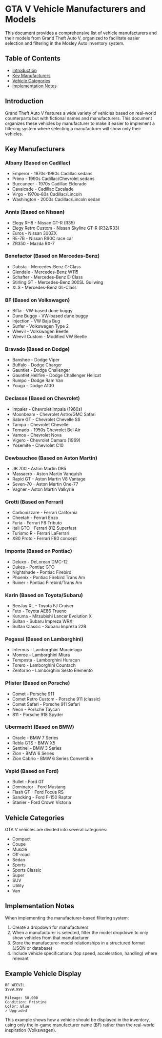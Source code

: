 # GTA V Vehicle Manufacturers and Models

This document provides a comprehensive list of vehicle manufacturers and their models from Grand Theft Auto V, organized to facilitate easier selection and filtering in the Mosley Auto inventory system.

## Table of Contents
- [Introduction](#introduction)
- [Key Manufacturers](#key-manufacturers)
- [Vehicle Categories](#vehicle-categories)
- [Implementation Notes](#implementation-notes)

## Introduction

Grand Theft Auto V features a wide variety of vehicles based on real-world counterparts but with fictional names and manufacturers. This document organizes these vehicles by manufacturer to make it easier to implement a filtering system where selecting a manufacturer will show only their vehicles.

## Key Manufacturers

### Albany (Based on Cadillac)
- Emperor - 1970s-1980s Cadillac sedans
- Primo - 1990s Cadillac/Chevrolet sedans
- Buccaneer - 1970s Cadillac Eldorado
- Cavalcade - Cadillac Escalade
- Virgo - 1970s-80s Cadillac/Lincoln
- Washington - 2000s Cadillac/Lincoln sedan

### Annis (Based on Nissan)
- Elegy RH8 - Nissan GT-R (R35)
- Elegy Retro Custom - Nissan Skyline GT-R (R32/R33)
- Euros - Nissan 300ZX
- RE-7B - Nissan R90C race car
- ZR350 - Mazda RX-7

### Benefactor (Based on Mercedes-Benz)
- Dubsta - Mercedes-Benz G-Class
- Glendale - Mercedes-Benz W115
- Schafter - Mercedes-Benz E-Class
- Stirling GT - Mercedes-Benz 300SL Gullwing
- XLS - Mercedes-Benz GL-Class

### BF (Based on Volkswagen)
- Bifta - VW-based dune buggy
- Dune Buggy - VW-based dune buggy
- Injection - VW Baja Bug
- Surfer - Volkswagen Type 2
- Weevil - Volkswagen Beetle
- Weevil Custom - Modified VW Beetle

### Bravado (Based on Dodge)
- Banshee - Dodge Viper
- Buffalo - Dodge Charger
- Gauntlet - Dodge Challenger
- Gauntlet Hellfire - Dodge Challenger Hellcat
- Rumpo - Dodge Ram Van
- Youga - Dodge A100

### Declasse (Based on Chevrolet)
- Impaler - Chevrolet Impala (1960s)
- Moonbeam - Chevrolet Astro/GMC Safari
- Sabre GT - Chevrolet Chevelle SS
- Tampa - Chevrolet Chevelle
- Tornado - 1950s Chevrolet Bel Air
- Vamos - Chevrolet Nova
- Vigero - Chevrolet Camaro (1969)
- Yosemite - Chevrolet C10

### Dewbauchee (Based on Aston Martin)
- JB 700 - Aston Martin DB5
- Massacro - Aston Martin Vanquish
- Rapid GT - Aston Martin V8 Vantage
- Seven-70 - Aston Martin One-77
- Vagner - Aston Martin Valkyrie

### Grotti (Based on Ferrari)
- Carbonizzare - Ferrari California
- Cheetah - Ferrari Enzo
- Furia - Ferrari F8 Tributo
- Itali GTO - Ferrari 812 Superfast
- Turismo R - Ferrari LaFerrari
- X80 Proto - Ferrari F80 concept

### Imponte (Based on Pontiac)
- Deluxo - DeLorean DMC-12
- Dukes - Pontiac GTO
- Nightshade - Pontiac Firebird
- Phoenix - Pontiac Firebird Trans Am
- Ruiner - Pontiac Firebird/Trans Am

### Karin (Based on Toyota/Subaru)
- BeeJay XL - Toyota FJ Cruiser
- Futo - Toyota AE86 Trueno
- Kuruma - Mitsubishi Lancer Evolution X
- Sultan - Subaru Impreza WRX
- Sultan Classic - Subaru Impreza 22B

### Pegassi (Based on Lamborghini)
- Infernus - Lamborghini Murcielago
- Monroe - Lamborghini Miura
- Tempesta - Lamborghini Huracan
- Torero - Lamborghini Countach
- Zentorno - Lamborghini Sesto Elemento

### Pfister (Based on Porsche)
- Comet - Porsche 911
- Comet Retro Custom - Porsche 911 (classic)
- Comet Safari - Porsche 911 Safari
- Neon - Porsche Taycan
- 811 - Porsche 918 Spyder

### Ubermacht (Based on BMW)
- Oracle - BMW 7 Series
- Rebla GTS - BMW X5
- Sentinel - BMW 3 Series
- Zion - BMW 6 Series
- Zion Cabrio - BMW 6 Series Convertible

### Vapid (Based on Ford)
- Bullet - Ford GT
- Dominator - Ford Mustang
- Flash GT - Ford Focus RS
- Sandking - Ford F-150 Raptor
- Stanier - Ford Crown Victoria

## Vehicle Categories

GTA V vehicles are divided into several categories:

- Compact
- Coupe
- Muscle
- Off-road
- Sedan
- Sports
- Sports Classic
- Super
- SUV
- Utility
- Van

## Implementation Notes

When implementing the manufacturer-based filtering system:

1. Create a dropdown for manufacturers
2. When a manufacturer is selected, filter the model dropdown to only show vehicles from that manufacturer
3. Store the manufacturer-model relationships in a structured format (JSON or database)
4. Include vehicle specifications (top speed, acceleration, handling) where relevant

## Example Vehicle Display

```
BF WEEVIL
$999,999

Mileage: 50,000
Condition: Pristine
Color: Blue
✓ Upgraded
```

This example shows how a vehicle should be displayed in the inventory, using only the in-game manufacturer name (BF) rather than the real-world inspiration (Volkswagen).